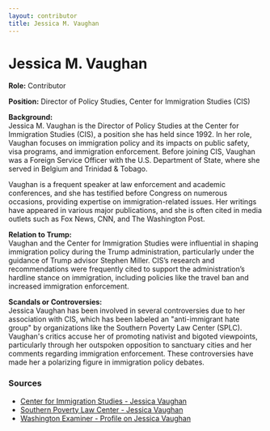 ```yaml
---
layout: contributor
title: Jessica M. Vaughan
---
```


# Jessica M. Vaughan

**Role:** Contributor

**Position:** Director of Policy Studies, Center for Immigration Studies (CIS)

**Background:**  
Jessica M. Vaughan is the Director of Policy Studies at the Center for Immigration Studies (CIS), a position she has held since 1992. In her role, Vaughan focuses on immigration policy and its impacts on public safety, visa programs, and immigration enforcement. Before joining CIS, Vaughan was a Foreign Service Officer with the U.S. Department of State, where she served in Belgium and Trinidad & Tobago.

Vaughan is a frequent speaker at law enforcement and academic conferences, and she has testified before Congress on numerous occasions, providing expertise on immigration-related issues. Her writings have appeared in various major publications, and she is often cited in media outlets such as Fox News, CNN, and The Washington Post.

**Relation to Trump:**  
Vaughan and the Center for Immigration Studies were influential in shaping immigration policy during the Trump administration, particularly under the guidance of Trump advisor Stephen Miller. CIS’s research and recommendations were frequently cited to support the administration’s hardline stance on immigration, including policies like the travel ban and increased immigration enforcement.

**Scandals or Controversies:**  
Jessica Vaughan has been involved in several controversies due to her association with CIS, which has been labeled an "anti-immigrant hate group" by organizations like the Southern Poverty Law Center (SPLC). Vaughan's critics accuse her of promoting nativist and bigoted viewpoints, particularly through her outspoken opposition to sanctuary cities and her comments regarding immigration enforcement. These controversies have made her a polarizing figure in immigration policy debates.

### Sources
- [Center for Immigration Studies - Jessica Vaughan](https://cis.org/Richwine)
- [Southern Poverty Law Center - Jessica Vaughan](https://www.splcenter.org)
- [Washington Examiner - Profile on Jessica Vaughan](https://www.washingtonexaminer.com)
